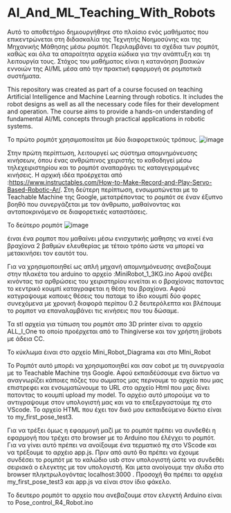 # AI_And_ML_Teaching_With_Robots
Αυτό το αποθετήριο δημιουργήθηκε στο πλαίσιο ενός μαθήματος που επικεντρώνεται στη διδασκαλία της Τεχνητής Νοημοσύνης και της Μηχανικής Μάθησης μέσω ρομπότ. Περιλαμβάνει τα σχέδια των ρομπότ, καθώς και όλα τα απαραίτητα αρχεία κώδικα για την ανάπτυξη και τη λειτουργία τους. Στόχος του μαθήματος είναι η κατανόηση βασικών εννοιών της AI/ML μέσα από την πρακτική εφαρμογή σε ρομποτικά συστήματα.

This repository was created as part of a course focused on teaching Artificial Intelligence and Machine Learning through robotics. It includes the robot designs as well as all the necessary code files for their development and operation. The course aims to provide a hands-on understanding of fundamental AI/ML concepts through practical applications in robotic systems.

Το πρώτο ρομπότ χρησιμοποιείται με δύο διαφορετικούς τρόπους. ![image](https://github.com/user-attachments/assets/9bf80c67-d357-4acc-a4a2-cf1b6cdcbacd)

Στην πρώτη περίπτωση, λειτουργεί ως σύστημα απομνημόνευσης κινήσεων, όπου ένας ανθρώπινος χειριστής το καθοδηγεί μέσω τηλεχειριστηρίου και το ρομπότ αναπαράγει τις καταγεγραμμένες κινήσεις. Η αρχική ιδέα προέρχεται από :https://www.instructables.com/How-to-Make-Record-and-Play-Servo-Based-Robotic-Ar/.  Στη δεύτερη περίπτωση, ενσωματώνεται με το Teachable Machine της Google, μετατρέποντας το ρομπότ σε έναν έξυπνο βοηθό που συνεργάζεται με τον άνθρωπο, μαθαίνοντας και ανταποκρινόμενο σε διαφορετικές καταστάσεις.

Το δεύτερο ρομπότ ![image](https://github.com/user-attachments/assets/2fc73cfb-4c74-4fd4-ae43-87a6838ba333)

έιναι ένα ρομποτ που μαθαίνει μέσω ενισχυτικής μαθησης να κινεί ένα βραχίονα 2 βαθμών ελευθερίας με τέτοιο τρόπο ώστε να μπορεί να μετακινήσει τον εαυτότ του. 

Για να χρησιμοποιηθεί ως απλή μηχανή απομνημόνευσης ανεβαζουμε στην πλακέτα του arduino το αρχείο :MiniRobot_1_3KG.ino
Αφού ανέβει κινόντας τισ αρθρώσεις του χειριστηρίου κινείται κι ο βραχίονας πατοντας το κεντρικό κουμπί καταγραφεται η θέση του βραχίονα. Αφού κατγραψουμε καποιες θέσεις του παταμε το ίδιο κουμπί δύο φορες συνεχόμενα με χρονική διαφορά περίπου 0.2 δευτερόλεπτα και βλέπουμε το ρομποτ να επαναλαμβάνει τις κινήσεις που του δώσαμε.

Τα stl αρχεία για τύπωση του ρομπότ απο 3D printer  είναι το αρχείο ALL_I_One  το οποίο προέρχεται από το Thingiverse και τον χρήστη  jjrobots με άδεια CC. 

Το κύκλωμα έιναι στο αρχείο Mini_Robot_Diagrama και στο MIni_Robot 

Το Ρομπότ αυτό μπορέι να χρησιμοποιηθεί και σαν cobot  με τη συνεργασία με το Teachable Machine τηs Google. Αφού εκπαιδέύσουμε ενα δίκτυο να αναγνωρίζει κάποιες πόζες του σωματος μας περνουμε το αρχείο που μας επιστρεφει και ενσωματώνουμε το URL  στο αρχείο Html που μας δίνει πατοντας το κουμπί upload my model. Το αρχέιο αυτό μπορούμε να το αντιγραψουμε στον υπολογιστή μας και να το επεξεργαστούμε πχ στο VScode. Το αρχείο HTML που έχει τον δικό μου εκπαιδεύμενο δύκτιο είναι το  my_first_pose_test3. 

Για να τρέξει όμως η εφαρμογή μαζί με το ρομπότ πρέπει να συνδεθέι η εφαρμογή που τρέχει στο browser με το Arduino που έλέγχει το ρομπότ. Για να γίνει αυτό πρέπει να ανοίξουμε ένα τερματικό πχ στο VScode  και να τρέξουμε το αρχέιο app.js. Πριν από αυτό θα πρέπει να έχουμε συνδέσει το ρομπότ με το καλώδιο usb στον υπολογιστή ώστε να συνδεθέι σειριακά ο ελεγκτης με τον υπολογιστή. Και μετα ανοίγουμε την σλιδα στο browser πληκτρωλογόντας localhost:3000 . Προσοχή θα πρέπει τα αρχέια my_first_pose_test3 και app.js να είναι στον ίδιο φάκελο.

Το δευτερο ρομπότ το αρχείο που ανεβαζουμε στον ελεγκτή Arduino είναι το Pose_control_R4_Robot.ino


